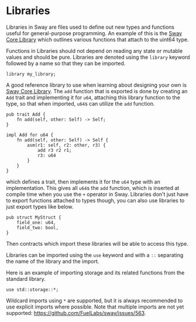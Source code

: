 # Libraries

Libraries in Sway are files used to define out new types and functions useful for general-purpose programming. An example of this is the [Sway Core Library](https://github.com/FuelLabs/sway-lib-core) which outlines various functions that attach to the uint64 type. 

Functions in Libraries should not depend on reading any state or mutable values and should be pure. Libraries are denoted using the `library` keyword followed by a name so that they can be imported.

```sway
library my_library;
```

A good reference library to use when learning about designing your own is [Sway Core Library](https://github.com/FuelLabs/sway-lib-core). The `add` function that is exported is done by creating an `Add` trait and implementing it for `u64`, attaching this library function to the type, so that when imported, `u64`s can utilize the `add` function.

```sway
pub trait Add {
    fn add(self, other: Self) -> Self;
}

impl Add for u64 {
    fn add(self, other: Self) -> Self {
        asm(r1: self, r2: other, r3) {
            add r3 r2 r1;
            r3: u64
        }
    }
}
```

which defines a trait, then implements it for the `u64` type with an implementation. This gives all `u64`s the `add` function, which is inserted at compile time when you use the `+` operator in Sway. Libraries don't just have to export functions attached to types though, you can also use libraries to just export types like below.

```sway
pub struct MyStruct {
    field_one: u64,
    field_two: bool,
}
```

Then contracts which import these libraries will be able to access this type.

Libraries can be imported using the `use` keyword and with a `::` separating the name of the library and the import.

Here is an example of importing storage and its related functions from the standard library. 

```sway
use std::storage::*;
```

Wildcard imports using `*` are supported, but it is always recommended to use explicit imports where possible. Note that multiple imports are not yet supported: https://github.com/FuelLabs/sway/issues/563.